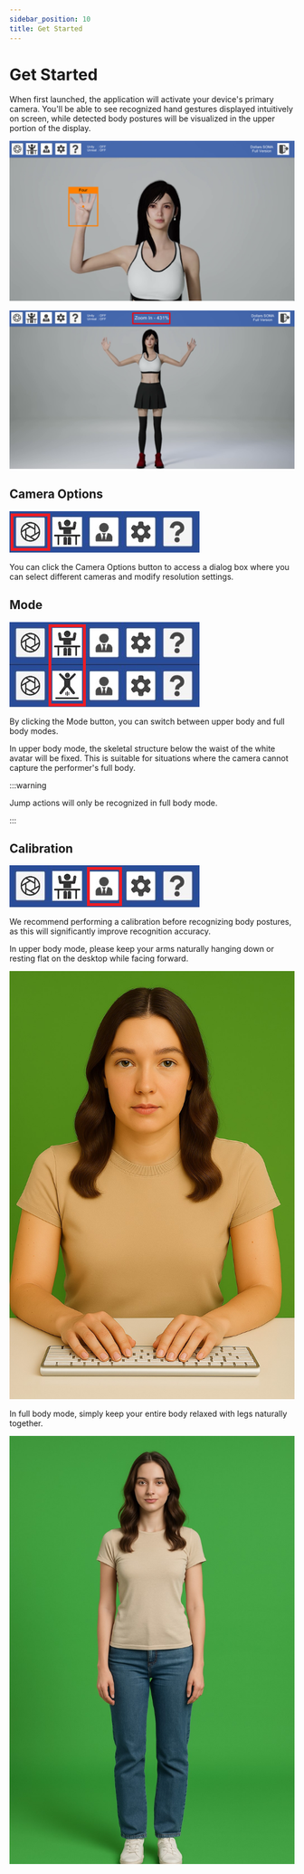 ```yaml
---
sidebar_position: 10
title: Get Started
---
```


# Get Started

When first launched, the application will activate your device's primary camera. You'll be able to see recognized hand gestures displayed intuitively on screen, while detected body postures will be visualized in the upper portion of the display.

![](../img/2025_04_23_17_18_11-Dollars_SOMA.png)

![](../img/2025_04_23_17_19_53-Dollars_SOMA.png)

## Camera Options

![](../img/2025-04-23_15-15-45-933.1.png)

You can click the Camera Options button to access a dialog box where you can select different cameras and modify resolution settings.

## Mode

![](../img/2025-04-23_15-15-45-933.2.png)

By clicking the Mode button, you can switch between upper body and full body modes.

In upper body mode, the skeletal structure below the waist of the white avatar will be fixed. This is suitable for situations where the camera cannot capture the performer's full body.

:::warning

Jump actions will only be recognized in full body mode.

:::

## Calibration

![](../img/2025-04-23_15-15-45-933.3.png)

We recommend performing a calibration before recognizing body postures, as this will significantly improve recognition accuracy.

In upper body mode, please keep your arms naturally hanging down or resting flat on the desktop while facing forward.

![](../img/e6407762-ed6c-4b54-b43c-3dbde394e7ae.jpg)

In full body mode, simply keep your entire body relaxed with legs naturally together.

![](../img/d830234b-8ce0-4c69-ac24-25939b7bfbb6.jpg)


